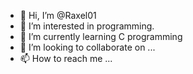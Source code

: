 - 👋 Hi, I’m @Raxel01
- 👀 I’m interested in programming.
- 🌱 I’m currently learning C programming
- 💞️ I’m looking to collaborate on ...
- 📫 How to reach me ...

<!---
Raxel01/Raxel01 is a ✨ special ✨ repository because its `README.md` (this file) appears on your GitHub profile.
You can click the Preview link to take a look at your changes.
--->
